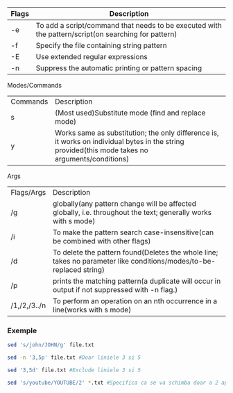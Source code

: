 | Flags | Description |
|---|---|
|-e|To add a script/command that needs to be executed with the pattern/script(on searching for pattern)|
|-f|Specify the file containing string pattern|
|-E|Use extended regular expressions|
|-n|Suppress the automatic printing or pattern spacing|

Modes/Commands

|   |   |
|---|---|
|Commands|Description|
|s|(Most used)Substitute mode (find and replace mode)|
|y|Works same as substitution; the only difference is, it works on individual bytes in the string provided(this mode takes no arguments/conditions)|

Args

|   |   |
|---|---|
|Flags/Args|Description|
|/g|globally(any pattern change will be affected globally, i.e. throughout the text; generally works with s mode)|
|/i|To make the pattern search case-insensitive(can be combined with other flags)|
|/d|To delete the pattern found(Deletes the whole line; takes no parameter like conditions/modes/to-be-replaced string)|
|/p|prints the matching pattern(a duplicate will occur in output if not suppressed with -n flag.)|
|/1,/2,/3../n|To perform an operation on an nth occurrence in a line(works with s mode)|

### Exemple 
```bash
sed 's/john/JOHN/g' file.txt
```
```bash
sed -n '3,5p' file.txt #Doar liniele 3 si 5
```
```bash
sed '3,5d' file.txt #Exclude liniele 3 si 5 
```
```bash
sed 's/youtube/YOUTUBE/2' *.txt #Specifica ca se va schimba doar a 2 aprariti intrun sir
```
